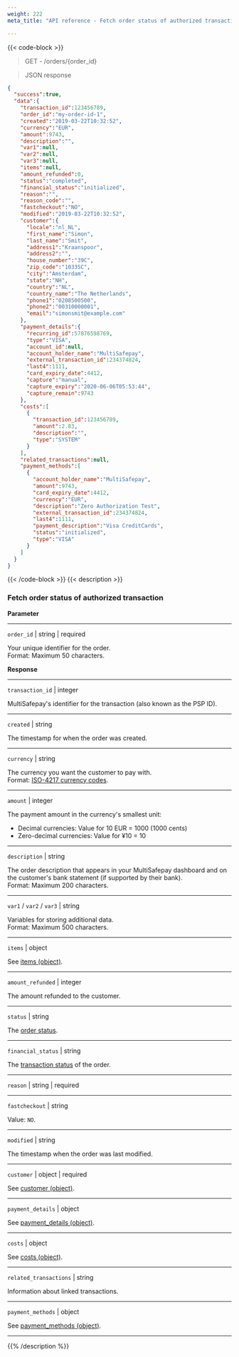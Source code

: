 ```yaml
---
weight: 222
meta_title: "API reference - Fetch order status of authorized transaction - MultiSafepay Docs"

---
```

{{< code-block >}}

> GET - /orders/{order_id}

> JSON response

```json
{
  "success":true,
  "data":{
    "transaction_id":123456789,
    "order_id":"my-order-id-1",
    "created":"2019-03-22T10:32:52",
    "currency":"EUR",
    "amount":9743,
    "description":"",
    "var1":null,
    "var2":null,
    "var3":null,
    "items":null,
    "amount_refunded":0,
    "status":"completed",
    "financial_status":"initialized",
    "reason":"",
    "reason_code":"",
    "fastcheckout":"NO",
    "modified":"2019-03-22T10:32:52",
    "customer":{
      "locale":"nl_NL",
      "first_name":"Simon",
      "last_name":"Smit",
      "address1":"Kraanspoor",
      "address2":"",
      "house_number":"39C",
      "zip_code":"1033SC",
      "city":"Amsterdam",
      "state":"NH",
      "country":"NL",
      "country_name":"The Netherlands",
      "phone1":"0208500500",
      "phone2":"00310000001",
      "email":"simonsmit@example.com"
    },
    "payment_details":{
      "recurring_id":57876598769,
      "type":"VISA",
      "account_id":null,
      "account_holder_name":"MultiSafepay",
      "external_transaction_id":234374824,
      "last4":1111,
      "card_expiry_date":4412,
      "capture":"manual",
      "capture_expiry":"2020-06-06T05:53:44",
      "capture_remain":9743
    },
    "costs":[
      {
        "transaction_id":123456789,
        "amount":2.83,
        "description":"",
        "type":"SYSTEM"
      }
    ],
    "related_transactions":null,
    "payment_methods":[
      {
        "account_holder_name":"MultiSafepay",
        "amount":9743,
        "card_expiry_date":4412,
        "currency":"EUR",
        "description":"Zero Authorization Test",
        "external_transaction_id":234374824,
        "last4":1111,
        "payment_description":"Visa CreditCards",
        "status":"initialized",
        "type":"VISA"
      }
    ]
  }
}
```
{{< /code-block >}}
{{< description >}}
### Fetch order status of authorized transaction

**Parameter**

----------------
`order_id` | string | required

Your unique identifier for the order.  
Format: Maximum 50 characters.

**Response**

----------------
`transaction_id` | integer

MultiSafepay's identifier for the transaction (also known as the PSP ID).

----------------
`created` | string

The timestamp for when the order was created.

----------------
`currency` | string 

The currency you want the customer to pay with.  
Format: [ISO-4217 currency codes](https://www.iso.org/iso-4217-currency-codes.html). 

----------------
`amount` | integer 

The payment amount in the currency's smallest unit:

- Decimal currencies: Value for 10 EUR = 1000 (1000 cents)
- Zero-decimal currencies: Value for ¥10 = 10

----------------
`description` | string 

The order description that appears in your MultiSafepay dashboard and on the customer's bank statement (if supported by their bank).   
Format: Maximum 200 characters.

----------------
`var1` / `var2` / `var3` | string 

Variables for storing additional data.  
Format: Maximum 500 characters.

----------------
`items` | object 

See [items (object)](/api/#items-object).

----------------
`amount_refunded` | integer

The amount refunded to the customer.

----------------
`status` | string 

The [order status](/about-payments/multisafepay-statuses/).

----------------
`financial_status` | string

The [transaction status](/about-payments/multisafepay-statuses/) of the order.

----------------
`reason` | string | required
 

----------------
`fastcheckout` | string 

Value: `NO`.

----------------
`modified` | string

The timestamp when the order was last modified.

----------------
`customer` | object | required

See [customer (object)](/api/#customer-object).

----------------
`payment_details` | object

See [payment_details (object)](/api/#payment-details-object).

----------------
`costs` | object

See [costs (object)](/api/#costs-object).

----------------
`related_transactions` | string

Information about linked transactions.

----------------
`payment_methods` | object

See [payment_methods (object)](/api/#payment-methods-object).

----------------

{{% /description %}}